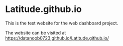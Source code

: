 # Latitude.github.io
This is the test website for the web dashboard project. 

The website can be visited at https://datanoob0723.github.io/Latitude.github.io/
